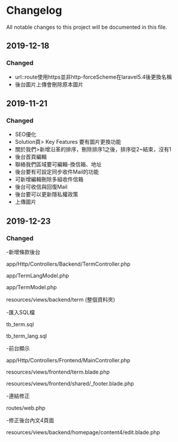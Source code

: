# Changelog

All notable changes to this project will be documented in this file.


## 2019-12-18

### Changed
- url::route使用https並非http-forceScheme在laravel5.4後更換名稱
- 後台圖片上傳會刪除原本圖片

## 2019-11-21

### Changed

- SEO優化
- Solution頁> Key Features 要有圖片更換功能
- 關於我們>新增沿革的排序，刪除排序1之後，排序從2~結束，沒有1
- 後台首頁編輯
- 聯絡我們區域要可編輯-換信箱、地址
- 後台要有可設定同步收件Mail的功能
- 可新增編輯刪除多組收件信箱
- 後台可收信與回復Mail
- 後台要可以更新隱私權政策
- 上傳圖片

## 2019-12-23

### Changed

-新增條款後台

app/Http/Controllers/Backend/TermController.php

app/TermLangModel.php

app/TermModel.php

resources/views/backend/term  (整個資料夾)

-匯入SQL檔

tb_term.sql

tb_term_lang.sql


-前台顯示

app/Http/Controllers/Frontend/MainController.php

resources/views/frontend/term.blade.php

resources/views/frontend/shared/_footer.blade.php

-連結修正

routes/web.php

-修正後台內文4頁面

resources/views/backend/homepage/content4/edit.blade.php
